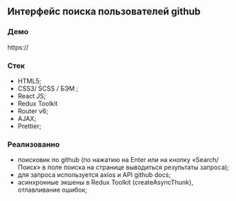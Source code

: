 ## Интерфейс поиска пользователей github

### Демо

https://

### Стек

- HTML5;
- СSS3/ SCSS / БЭМ ;
- React JS;
- Redux Toolkit
- Router v6;
- AJAX;
- Prettier;

### Реализованно

- поисковик по github (по нажатию на Enter или на кнопку «Search/Поиск» в поле поиска на странице выводиться результаты запроса);
- для запроса используется axios и API github docs;
- асинхронные экшены в Redux Toolkit (createAsyncThunk), отлавливание ошибок;
